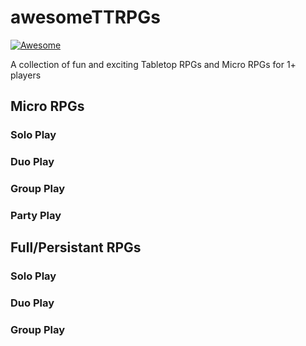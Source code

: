 # awesomeTTRPGs
[![Awesome](https://awesome.re/badge.svg)](https://awesome.re)  

A collection of fun and exciting Tabletop RPGs and Micro RPGs for 1+ players

## Micro RPGs
### Solo Play

### Duo Play

### Group Play

### Party Play

## Full/Persistant RPGs
### Solo Play

### Duo Play

### Group Play

